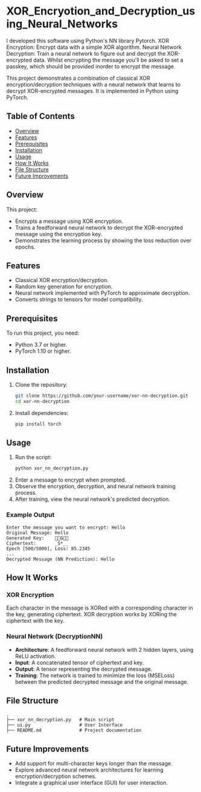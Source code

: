 # XOR_Encryotion_and_Decryption_using_Neural_Networks
I developed this software using Python's NN library Pytorch.
XOR Encryption: Encrypt data with a simple XOR algorithm. 
Neural Network Decryption: Train a neural network to figure out and decrypt the XOR-encrypted data.
Whilst encrypting the message you'll be asked to set a passkey, which should be provided inorder to encrypt the message.

This project demonstrates a combination of classical XOR encryption/decryption techniques with a neural network that learns to decrypt XOR-encrypted messages. It is implemented in Python using PyTorch.

## Table of Contents
- [Overview](#overview)
- [Features](#features)
- [Prerequisites](#prerequisites)
- [Installation](#installation)
- [Usage](#usage)
- [How It Works](#how-it-works)
- [File Structure](#file-structure)
- [Future Improvements](#future-improvements)


## Overview
This project:
- Encrypts a message using XOR encryption.
- Trains a feedforward neural network to decrypt the XOR-encrypted message using the encryption key.
- Demonstrates the learning process by showing the loss reduction over epochs.

## Features
- Classical XOR encryption/decryption.
- Random key generation for encryption.
- Neural network implemented with PyTorch to approximate decryption.
- Converts strings to tensors for model compatibility.

## Prerequisites
To run this project, you need:
- Python 3.7 or higher.
- PyTorch 1.10 or higher.

## Installation
1. Clone the repository:
   ```bash
   git clone https://github.com/your-username/xor-nn-decryption.git
   cd xor-nn-decryption
   ```
2. Install dependencies:
   ```bash
   pip install torch
   ```

## Usage
1. Run the script:
   ```bash
   python xor_nn_decryption.py
   ```
2. Enter a message to encrypt when prompted.
3. Observe the encryption, decryption, and neural network training process.
4. After training, view the neural network's predicted decryption.

### Example Output
```
Enter the message you want to encrypt: Hello
Original Message: Hello
Generated Key:    G
Ciphertext:       _S*__
Epoch [500/5000], Loss: 85.2345
...
Decrypted Message (NN Prediction): Hello
```

## How It Works
### XOR Encryption
Each character in the message is XORed with a corresponding character in the key, generating ciphertext. XOR decryption works by XORing the ciphertext with the key.

### Neural Network (DecryptionNN)
- **Architecture**: A feedforward neural network with 2 hidden layers, using ReLU activation.
- **Input**: A concatenated tensor of ciphertext and key.
- **Output**: A tensor representing the decrypted message.
- **Training**: The network is trained to minimize the loss (MSELoss) between the predicted decrypted message and the original message.

## File Structure
```
.
├── xor_nn_decryption.py   # Main script
├── ui.py                  # User Interface
├── README.md              # Project documentation
```

## Future Improvements
- Add support for multi-character keys longer than the message.
- Explore advanced neural network architectures for learning encryption/decryption schemes.
- Integrate a graphical user interface (GUI) for user interaction.

